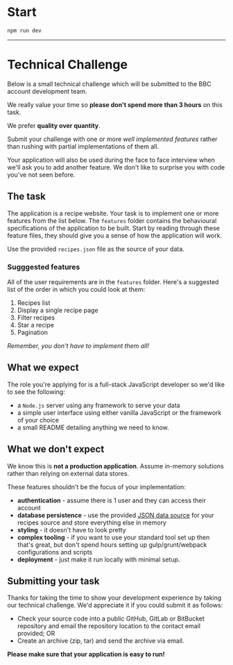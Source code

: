 # Start

````
npm run dev
````

----


# Technical Challenge

Below is a small technical challenge which will be submitted to the BBC account development team.

We really value your time so **please don't spend more than 3 hours** on this task.

We prefer **quality over quantity**.

Submit your challenge with one or more *well implemented features* rather than rushing with partial implementations of them all.

Your application will also be used during the face to face interview when we'll ask you to add another feature. We don't like to surprise you with code you've not seen before.

## The task

The application is a recipe website. Your task is to implement one or more features from the list below. The `features` folder contains the behavioural specifications of the
application to be built. Start by reading through these feature files, they should give you a sense of how the application will work.

Use the provided `recipes.json` file as the source of your data.

### Sugggested features

All of the user requirements are in the `features` folder. Here's a suggested list of the order in which you could look at them:

1. Recipes list
2. Display a single recipe page
3. Filter recipes
4. Star a recipe
5. Pagination

_Remember, you don't have to implement them all!_

## What we expect

The role you're applying for is a full-stack JavaScript developer so we'd like to see the following:

* a `Node.js` server using any framework to serve your data
* a simple user interface using either vanilla JavaScript or the framework of your choice
* a small README detailing anything we need to know.

## What we don't expect

We know this is **not a production application**. Assume in-memory solutions rather than relying on external data stores.

These features shouldn't be the focus of your implementation:

* **authentication** - assume there is 1 user and they can access their account
* **database persistence** - use the provided [JSON data source](recipes.json) for your recipes source and store everything else in memory
* **styling** - it doesn't have to look pretty
* **complex tooling** - if you want to use your standard tool set up then that's great, but don't spend hours setting up gulp/grunt/webpack configurations and scripts
* **deployment** - just make it run locally with minimal setup.

## Submitting your task

Thanks for taking the time to show your development experience by taking our technical challenge. We'd appreciate it if you could submit it as follows:

* Check your source code into a public GitHub, GitLab or BitBucket repository and email the repository location to the contact email provided; OR
* Create an archive (zip, tar) and send the archive via email.

**Please make sure that your application is easy to run!**
